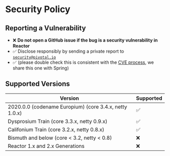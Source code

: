 # Security Policy

## Reporting a Vulnerability

 - :x: **Do not open a GitHub issue if the bug is a security vulnerability in Reactor**
 - :white_check_mark: Disclose responsibly by sending a private report to [`security@pivotal.io`](mailto:security@pivotal.io)
 - :white_check_mark: (please double check this is consistent with the [CVE process](https://pivotal.io/security), we share this one with Spring)
 
 ## Supported Versions

| Version                                                 | Supported          |
| ------------------------------------------------------- | ------------------ |
| 2020.0.0 (codename Europium) (core 3.4.x, netty 1.0.x)  | :white_check_mark: |
| Dysprosium Train (core 3.3.x, netty 0.9.x)              | :white_check_mark: |
| Califonium Train (core 3.2.x, netty 0.8.x)              | :white_check_mark: |
| Bismuth and below (core < 3.2, netty < 0.8)             | :x:                |
| Reactor 1.x and 2.x Generations                         | :x:                |
